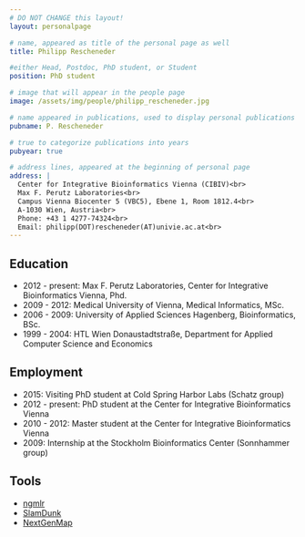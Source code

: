 ```yaml
---
# DO NOT CHANGE this layout!
layout: personalpage

# name, appeared as title of the personal page as well
title: Philipp Rescheneder

#either Head, Postdoc, PhD student, or Student
position: PhD student

# image that will appear in the people page
image: /assets/img/people/philipp_rescheneder.jpg

# name appeared in publications, used to display personal publications
pubname: P. Rescheneder

# true to categorize publications into years
pubyear: true

# address lines, appeared at the beginning of personal page
address: |
  Center for Integrative Bioinformatics Vienna (CIBIV)<br>
  Max F. Perutz Laboratories<br>
  Campus Vienna Biocenter 5 (VBC5), Ebene 1, Room 1812.4<br>
  A-1030 Wien, Austria<br>
  Phone: +43 1 4277-74324<br>
  Email: philipp(DOT)rescheneder(AT)univie.ac.at<br>
---
```


Education
---------

* 2012 - present: Max F. Perutz Laboratories, Center for Integrative Bioinformatics Vienna, Phd.
* 2009 - 2012: Medical University of Vienna, Medical Informatics, MSc.
* 2006 - 2009: University of Applied Sciences Hagenberg, Bioinformatics, BSc.
* 1999 - 2004: HTL Wien Donaustadtstraße, Department for Applied Computer Science and Economics


Employment
----------

* 2015: Visiting PhD student at Cold Spring Harbor Labs (Schatz group)
* 2012 - present: PhD student at the Center for Integrative Bioinformatics Vienna
* 2010 - 2012: Master student at the Center for Integrative Bioinformatics Vienna
* 2009: Internship at the Stockholm Bioinformatics Center (Sonnhammer group)

Tools
-----
* [ngmlr](https://github.com/philres/ngmlr)
* [SlamDunk](http://t-neumann.github.io/slamdunk/)
* [NextGenMap](http://cibiv.github.io/NextGenMap/) 
